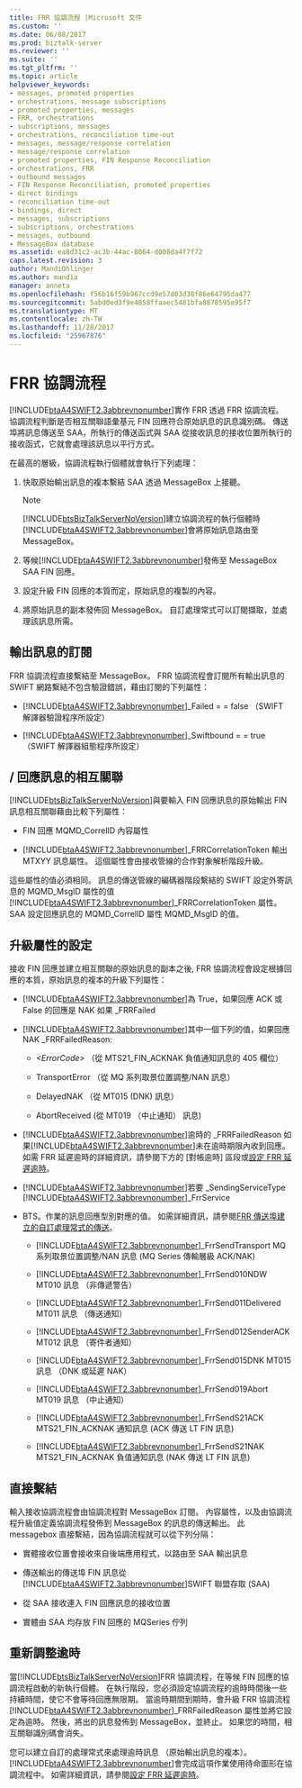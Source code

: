 ```yaml
---
title: FRR 協調流程 |Microsoft 文件
ms.custom: ''
ms.date: 06/08/2017
ms.prod: biztalk-server
ms.reviewer: ''
ms.suite: ''
ms.tgt_pltfrm: ''
ms.topic: article
helpviewer_keywords:
- messages, promoted properties
- orchestrations, message subscriptions
- promoted properties, messages
- FRR, orchestrations
- subscriptions, messages
- orchestrations, reconciliation time-out
- messages, message/response correlation
- message/response correlation
- promoted properties, FIN Response Reconciliation
- orchestrations, FRR
- outbound messages
- FIN Response Reconciliation, promoted properties
- direct bindings
- reconciliation time-out
- bindings, direct
- messages, subscriptions
- subscriptions, orchestrations
- messages, outbound
- MessageBox database
ms.assetid: ea8d31c2-ac3b-44ac-8064-d008da4f7f72
caps.latest.revision: 3
author: MandiOhlinger
ms.author: mandia
manager: anneta
ms.openlocfilehash: f56b16f59b967ccd9e57d03d38f86e64795da477
ms.sourcegitcommit: 5abd0ed3f9e4858ffaaec5481bfa8878595e95f7
ms.translationtype: MT
ms.contentlocale: zh-TW
ms.lasthandoff: 11/28/2017
ms.locfileid: "25967876"
---
```

# <a name="frr-orchestration"></a>FRR 協調流程
[!INCLUDE[btaA4SWIFT2.3abbrevnonumber](../../includes/btaa4swift2-3abbrevnonumber-md.md)]實作 FRR 透過 FRR 協調流程。 協調流程判斷是否相互關聯語彙基元 FIN 回應符合原始訊息的訊息識別碼。 傳送埠將訊息傳送至 SAA，所執行的傳送函式與 SAA 從接收訊息的接收位置所執行的接收函式，它就會處理該訊息以平行方式。  
  
 在最高的層級，協調流程執行個體就會執行下列處理：  
  
1.  快取原始輸出訊息的複本繫結 SAA 透過 MessageBox 上接聽。  
  
    > [!NOTE]
    >  [!INCLUDE[btsBizTalkServerNoVersion](../../includes/btsbiztalkservernoversion-md.md)]建立協調流程的執行個體時[!INCLUDE[btaA4SWIFT2.3abbrevnonumber](../../includes/btaa4swift2-3abbrevnonumber-md.md)]會將原始訊息路由至 MessageBox。  
  
2.  等候[!INCLUDE[btaA4SWIFT2.3abbrevnonumber](../../includes/btaa4swift2-3abbrevnonumber-md.md)]發佈至 MessageBox SAA FIN 回應。  
  
3.  設定升級 FIN 回應的本質而定，原始訊息的複製的內容。  
  
4.  將原始訊息的副本發佈回 MessageBox。 自訂處理常式可以訂閱擷取，並處理該訊息所需。  
  
## <a name="subscription-to-outbound-messages"></a>輸出訊息的訂閱  
 FRR 協調流程直接繫結至 MessageBox。 FRR 協調流程會訂閱所有輸出訊息的 SWIFT 網路繫結不包含驗證錯誤，藉由訂閱的下列屬性：  
  
-   [!INCLUDE[btaA4SWIFT2.3abbrevnonumber](../../includes/btaa4swift2-3abbrevnonumber-md.md)]_Failed = = false （SWIFT 解譯器驗證程序所設定）  
  
-   [!INCLUDE[btaA4SWIFT2.3abbrevnonumber](../../includes/btaa4swift2-3abbrevnonumber-md.md)]_Swiftbound = = true （SWIFT 解譯器組態程序所設定）  
  
## <a name="messageresponse-correlation"></a>/ 回應訊息的相互關聯  
 [!INCLUDE[btsBizTalkServerNoVersion](../../includes/btsbiztalkservernoversion-md.md)]與要輸入 FIN 回應訊息的原始輸出 FIN 訊息相互關聯藉由比較下列屬性：  
  
-   FIN 回應 MQMD_CorrelID 內容屬性  
  
-   [!INCLUDE[btaA4SWIFT2.3abbrevnonumber](../../includes/btaa4swift2-3abbrevnonumber-md.md)]_FRRCorrelationToken 輸出 MTXYY 訊息屬性。 這個屬性會由接收管線的合作對象解析階段升級。  
  
 這些屬性的值必須相同。 訊息的傳送管線的編碼器階段繫結的 SWIFT 設定外寄訊息的 MQMD_MsgID 屬性的值[!INCLUDE[btaA4SWIFT2.3abbrevnonumber](../../includes/btaa4swift2-3abbrevnonumber-md.md)]_FRRCorrelationToken 屬性。 SAA 設定回應訊息的 MQMD_CorrelID 屬性 MQMD_MsgID 的值。  
  
## <a name="setting-of-promoted-properties"></a>升級屬性的設定  
 接收 FIN 回應並建立相互關聯的原始訊息的副本之後, FRR 協調流程會設定根據回應的本質，原始訊息的複本的升級下列屬性：  
  
-   [!INCLUDE[btaA4SWIFT2.3abbrevnonumber](../../includes/btaa4swift2-3abbrevnonumber-md.md)]為 True，如果回應 ACK 或 False 的回應是 NAK 如果 _FRRFailed  
  
-   [!INCLUDE[btaA4SWIFT2.3abbrevnonumber](../../includes/btaa4swift2-3abbrevnonumber-md.md)]其中一個下列的值，如果回應 NAK _FRRFailedReason:  
  
    -   *\<ErrorCode\>*  （從 MTS21_FIN_ACKNAK 負值通知訊息的 405 欄位）  
  
    -   TransportError （從 MQ 系列取景位置調整/NAN 訊息）  
  
    -   DelayedNAK （從 MT015 (DNK) 訊息）  
  
    -   AbortReceived (從 MT019 （中止通知） 訊息)  
  
-   [!INCLUDE[btaA4SWIFT2.3abbrevnonumber](../../includes/btaa4swift2-3abbrevnonumber-md.md)]逾時的 _FRRFailedReason 如果[!INCLUDE[btaA4SWIFT2.3abbrevnonumber](../../includes/btaa4swift2-3abbrevnonumber-md.md)]未在逾時期限內收到回應。 如需 FRR 延遲逾時的詳細資訊，請參閱下方的 [對帳逾時] 區段或[設定 FRR 延遲逾時](../../adapters-and-accelerators/accelerator-swift/setting-the-frr-delay-time-out.md)。  
  
-   [!INCLUDE[btaA4SWIFT2.3abbrevnonumber](../../includes/btaa4swift2-3abbrevnonumber-md.md)]若要 _SendingServiceType [!INCLUDE[btaA4SWIFT2.3abbrevnonumber](../../includes/btaa4swift2-3abbrevnonumber-md.md)]_FrrService  
  
-   BTS。作業的訊息回應型別對應的值。 如需詳細資訊，請參閱[FRR 傳送埠建立的自訂處理常式的傳送](../../adapters-and-accelerators/accelerator-swift/creating-the-frr-send-ports-for-sending-to-the-custom-handlers.md)。  
  
    -   [!INCLUDE[btaA4SWIFT2.3abbrevnonumber](../../includes/btaa4swift2-3abbrevnonumber-md.md)]_FrrSendTransport MQ 系列取景位置調整/NAN 訊息 (MQ Series 傳輸層級 ACK/NAK)  
  
    -   [!INCLUDE[btaA4SWIFT2.3abbrevnonumber](../../includes/btaa4swift2-3abbrevnonumber-md.md)]_FrrSend010NDW MT010 訊息 （非傳遞警告）  
  
    -   [!INCLUDE[btaA4SWIFT2.3abbrevnonumber](../../includes/btaa4swift2-3abbrevnonumber-md.md)]_FrrSend011Delivered MT011 訊息 （傳送通知）  
  
    -   [!INCLUDE[btaA4SWIFT2.3abbrevnonumber](../../includes/btaa4swift2-3abbrevnonumber-md.md)]_FrrSend012SenderACK MT012 訊息 （寄件者通知）  
  
    -   [!INCLUDE[btaA4SWIFT2.3abbrevnonumber](../../includes/btaa4swift2-3abbrevnonumber-md.md)]_FrrSend015DNK MT015 訊息 （DNK 或延遲 NAK）  
  
    -   [!INCLUDE[btaA4SWIFT2.3abbrevnonumber](../../includes/btaa4swift2-3abbrevnonumber-md.md)]_FrrSend019Abort MT019 訊息 （中止通知）  
  
    -   [!INCLUDE[btaA4SWIFT2.3abbrevnonumber](../../includes/btaa4swift2-3abbrevnonumber-md.md)]_FrrSendS21ACK MTS21_FIN_ACKNAK 通知訊息 (ACK 傳送 LT FIN 訊息)  
  
    -   [!INCLUDE[btaA4SWIFT2.3abbrevnonumber](../../includes/btaa4swift2-3abbrevnonumber-md.md)]_FrrSendS21NAK MTS21_FIN_ACKNAK 負值通知訊息 (NAK 傳送 LT FIN 訊息)  
  
## <a name="direct-binding"></a>直接繫結  
 輸入接收協調流程會由協調流程對 MessageBox 訂閱。 內容屬性，以及由協調流程升級值定義協調流程發佈到 MessageBox 的訊息的傳送輸出。 此 messagebox 直接繫結，因為協調流程就可以從下列分隔：  
  
-   實體接收位置會接收來自後端應用程式，以路由至 SAA 輸出訊息  
  
-   傳送輸出的傳送埠 FIN 訊息從[!INCLUDE[btaA4SWIFT2.3abbrevnonumber](../../includes/btaa4swift2-3abbrevnonumber-md.md)]SWIFT 聯盟存取 (SAA)  
  
-   從 SAA 接收連入 FIN 回應訊息的接收位置  
  
-   實體由 SAA 均存放 FIN 回應的 MQSeries 佇列  
  
## <a name="reconciliation-time-out"></a>重新調整逾時  
 當[!INCLUDE[btsBizTalkServerNoVersion](../../includes/btsbiztalkservernoversion-md.md)]FRR 協調流程，在等候 FIN 回應的協調流程啟動的新執行個體。 在執行階段，您必須設定協調流程的逾時時間後一些持續時間，使它不會等待回應無限期。 當逾時期間到期時，會升級 FRR 協調流程[!INCLUDE[btaA4SWIFT2.3abbrevnonumber](../../includes/btaa4swift2-3abbrevnonumber-md.md)]_FRRFailedReason 屬性並將它設定為逾時。 然後，將出的訊息發佈到 MessageBox，並終止。 如果您的時間，相互關聯識別碼會消失。  
  
 您可以建立自訂的處理常式來處理逾時訊息 （原始輸出訊息的複本）。 [!INCLUDE[btaA4SWIFT2.3abbrevnonumber](../../includes/btaa4swift2-3abbrevnonumber-md.md)]會完成這項作業使用待命圖形在協調流程中。 如需詳細資訊，請參閱[設定 FRR 延遲逾時](../../adapters-and-accelerators/accelerator-swift/setting-the-frr-delay-time-out.md)。